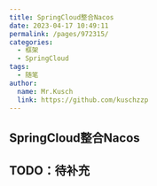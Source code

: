 ```yaml
---
title: SpringCloud整合Nacos
date: 2023-04-17 10:49:11
permalink: /pages/972315/
categories:
  - 框架
  - SpringCloud
tags:
  - 随笔
author: 
  name: Mr.Kusch
  link: https://github.com/kuschzzp
---
```

## SpringCloud整合Nacos

## TODO：待补充
